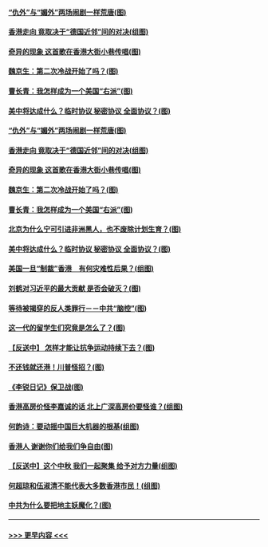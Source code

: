 #### [“仇外”与“媚外”两场闹剧一样荒唐(图)](../pages/p4/907689.md?t=09172211) 
#### [香港走向 竟取决于“德国近邻”间的对决(组图)](../pages/p4/907618.md?t=09172211) 
#### [奇异的现象 这首歌在香港大街小巷传唱(图)](../pages/p4/907583.md?t=09172211) 
#### [魏京生：第二次冷战开始了吗？(图)](../pages/p4/907581.md?t=09172211) 
#### [曹长青：我怎样成为一个美国“右派”(图)](../pages/p4/907580.md?t=09172211) 
#### [美中将达成什么？临时协议 秘密协议 全面协议？(图)](../pages/p4/907576.md?t=09172211) 
#### [“仇外”与“媚外”两场闹剧一样荒唐(图)](../pages/p4/907689.md?t=09172211) 
#### [香港走向 竟取决于“德国近邻”间的对决(组图)](../pages/p4/907618.md?t=09172211) 
#### [奇异的现象 这首歌在香港大街小巷传唱(图)](../pages/p4/907583.md?t=09172211) 
#### [魏京生：第二次冷战开始了吗？(图)](../pages/p4/907581.md?t=09172211) 
#### [曹长青：我怎样成为一个美国“右派”(图)](../pages/p4/907580.md?t=09172211) 
#### [北京为什么宁可引进非洲黑人，也不废除计划生育？(图)](../pages/p4/907577.md?t=09172211) 
#### [美中将达成什么？临时协议 秘密协议 全面协议？(图)](../pages/p4/907576.md?t=09172211) 
#### [美国一旦“制裁”香港　有何灾难性后果？(组图)](../pages/p4/907575.md?t=09172211) 
#### [刘鹤对习近平的最大贡献 是否会破灭？(图)](../pages/p4/907509.md?t=09172211) 
#### [等待被揭穿的反人类罪行－－中共“脑控”(图)](../pages/p4/907167.md?t=09172211) 
#### [这一代的留学生们究竟是怎么了？(图)](../pages/p4/907473.md?t=09172211) 
#### [【反送中】 怎样才能让抗争运动持续下去？(图)](../pages/p4/907466.md?t=09172211) 
#### [不还钱就还港！川普怪招？(图)](../pages/p4/907474.md?t=09172211) 
#### [《李锐日记》保卫战(图)](../pages/p4/907465.md?t=09172211) 
#### [香港高房价怪李嘉诚的话 北上广深高房价要怪谁？(组图)](../pages/p4/907471.md?t=09172211) 
#### [何韵诗：要动摇中国巨大机器的根基(组图)](../pages/p4/907469.md?t=09172211) 
#### [香港人 谢谢你们给我们争自由(图)](../pages/p4/907402.md?t=09172211) 
#### [【反送中】这个中秋 我们一起聚集 给予对方力量(组图)](../pages/p4/907401.md?t=09172211) 
#### [何超琼和伍淑清不能代表大多数香港市民！(组图)](../pages/p4/907398.md?t=09172211) 
#### [中共为什么要把地主妖魔化？(图)](../pages/p4/907397.md?t=09172211) 

----
#### [ >>> 更早内容 <<< ](../indexes/p4-earlier.md)
